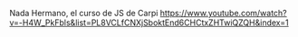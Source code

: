 Nada Hermano, el curso de JS de Carpi
https://www.youtube.com/watch?v=-H4W_PkFbls&list=PL8VCLfCNXjSboktEnd6CHCtxZHTwiQZQH&index=1